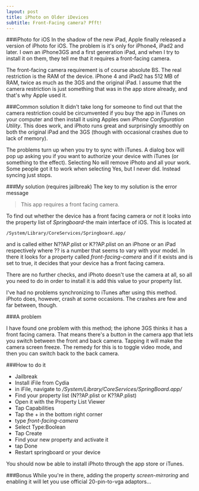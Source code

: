```yaml
---
layout: post
title: iPhoto on Older iDevices
subtitle: Front-Facing camera? Pfft!
---
```


###iPhoto for iOS
In the shadow of the new iPad, Apple finally released a version of iPhoto for
iOS. The problem is it's only for iPhone4, iPad2 and later. I own an iPhone3GS
and a first generation iPad, and when I try to install it on them, they tell me
that it requires a front-facing camera.

The front-facing camera requirement is of course absolute BS. The real
restriction is the RAM of the device. iPhone 4 and iPad2 has 512 MB of RAM,
twice as much as the 3GS and the original iPad. I assume that the camera
restriction is just something that was in the app store already, and that's why
Apple used it.

###Common solution
It didn't take long for someone to find out that the camera restriction could
be circumvented if you buy the app in iTunes on your computer and then install
it using Apples own _iPhone Configuration Utility_. This does work, and iPhoto
runs great and surprisingly smoothly on both the original iPad and the 3GS
(though with occasional crashes due to lack of memory).

The problems turn up when you try to sync with iTunes. A dialog box will pop up
asking you if you want to authorize your device with iTunes (or something to
the effect). Selecting No will remove iPhoto and all your work. Some people got
it to work when selecting Yes, but I never did. Instead syncing just stops.

###My solution (requires jailbreak)
The key to my solution is the error message
>This app requires a front facing camera.

To find out whether the device has a front facing camera or not it looks into
the property list of _Springboard_-the main interface of iOS. This is located
at

	/System/Library/CoreServices/Springboard.app/

and is called either N??AP.plist or K??AP.plist on an iPhone or an iPad
respectively where ?? is a number that seems to vary with your model. In there
it looks for a property called _front-facing-camera_ and if it exists and is
set to true, it decides that your device has a front facing camera.

There are no further checks, and iPhoto doesn't use the camera at all, so all
you need to do in order to install it is add this value to your property list.

I've had no problems synchronizing to iTunes after using this method. iPhoto
does, however, crash at some occasions. The crashes are few and far between,
though.

###A problem

I have found one problem with this method; the iphone 3GS thinks it has a front
facing camera. That means there's a button in the camera app that lets you
switch between the front and back camera. Tapping it will make the camera
screen freeze. The remedy for this is to toggle video mode, and then you can
switch back to the back camera.

###How to do it

- Jailbreak
- Install iFile from Cydia
- in iFile, navigate to _/System/Library/CoreServices/SpringBoard.app/_
- Find your property list (N??AP.plist or K??AP.plist)
- Open it with the Property List Viewer
- Tap Capabilities
- Tap the + in the bottom right corner
- type _front-facing-camera_
- Select Type:Boolean
- Tap Create
- Find your new property and activate it
- tap Done
- Restart springboard or your device

You should now be able to install iPhoto through the app store or iTunes.

###Bonus
While you're in there, adding the property _screen-mirroring_ and enabling it
will let you use official 20-pin-to-vga adaptors...

